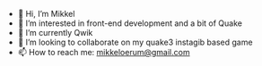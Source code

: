 - 👋 Hi, I’m Mikkel
- 👀 I’m interested in front-end development and a bit of Quake
- 🌱 I’m currently Qwik
- 💞️ I’m looking to collaborate on my quake3 instagib based game
- 📫 How to reach me: mikkeloerum@gmail.com

<!---
rx-mikkel/rx-mikkel is a ✨ special ✨ repository because its `README.md` (this file) appears on your GitHub profile.
You can click the Preview link to take a look at your changes.
--->
